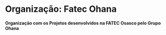 # Organização: Fatec Ohana

#### Organização com os Projetos desenvolvidos na FATEC Osasco pelo Grupo Ohana
